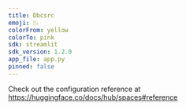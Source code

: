 ```yaml
---
title: Dbcsrc
emoji: 📉
colorFrom: yellow
colorTo: pink
sdk: streamlit
sdk_version: 1.2.0
app_file: app.py
pinned: false
---
```


Check out the configuration reference at https://huggingface.co/docs/hub/spaces#reference
